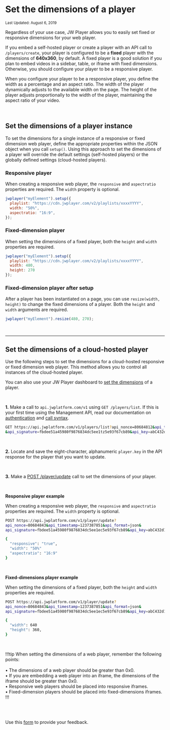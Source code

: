 # Set the dimensions of a player

<sup>Last Updated: August 6, 2019</sup>

Regardless of your use case, JW Player allows you to easily set fixed or responsive dimensions for your web player. 

If you embed a self-hosted player or create a player with an API call to `/players/create`, your player is configured to be a **fixed** player with the dimensions of **640x360**, by default. A fixed player is a good solution if you plan to embed videos in a sidebar, table, or iframe with fixed dimensions. Otherwise, you should configure your player to be a responsive player.

When you configure your player to be a responsive player, you define the width as a percentage and an aspect ratio. The width of the player dynamically adjusts to the available width on the page. The height of the player adjusts proportionally to the width of the player, maintaining the aspect ratio of your video. 

<br/>

## Set the dimensions of a player instance

To set the dimensions for a single instance of a responsive or fixed dimension web player, define the appropriate properties within the JSON object when you call `setup()`. Using this approach to set the dimensions of a player will override the default settings (self-hosted players) or the globally defined settings (cloud-hosted players).

### Responsive player

When creating a responsive web player, the `responsive` and `aspectratio` properties are required. The `width` property is optional.

```javascript
jwplayer("myElement").setup({ 
  playlist: "https://cdn.jwplayer.com/v2/playlists/xxxxYYYY",
  width: "50%",
  aspectratio: "16:9",
});
```

### Fixed-dimension player

When setting the dimensions of a fixed player, both the `height` and `width` properties are required.

```javascript
jwplayer("myElement").setup({ 
  playlist: "https://cdn.jwplayer.com/v2/playlists/xxxxYYYY",
  width: 480,
  height: 270
});
```

### Fixed-dimension player after setup

After a player has been instantiated on a page, you can use `resize(width, height)` to change the fixed dimensions of a player. Both the `height` and `width` arguments are required.

```javascript
jwplayer("myElement").resize(480, 270);
```

<br/>

***

## Set the dimensions of a cloud-hosted player

Use the following steps to set the dimensions for a cloud-hosted responsive or fixed dimension web player. This method allows you to control all instances of the cloud-hosted player.

You can also use your JW Player dashboard to [set the dimensions](https://support.jwplayer.com/articles/set-the-dimensions-of-player) of a player.

<br/>

**1.** Make a call to `api.jwplatform.com/v1` using `GET /players/list`. If this is your first time using the Management API, read our documentation on <a href="https://developer.jwplayer.com/jw-platform/reference/v1/authentication.html" target="_blank">authentication</a> and <a href="https://developer.jwplayer.com/jw-platform/reference/v1/call_syntax.html" target="_blank">call syntax</a>.

```bash
GET https://api.jwplatform.com/v1/players/list?api_nonce=80684812&api_timestamp=1237387841&api_format=json
&api_signature=fbdee51a45980f9876834dc5ee1tz5e93f67cb89&api_key=abC432d1
```

<br/>

**2.** Locate and save the eight-character, alphanumeric `player.key` in the API response for the player that you want to update.

<br/>

**3.** Make a <a href="https://developer.jwplayer.com/jw-platform/reference/v1/methods/players/update.html#parameters" target="_blank">POST /player/update</a> call to set the dimensions of your player.

<br/>

**Responsive player example**

When creating a responsive web player, the `responsive` and `aspectratio` properties are required. The `width` property is optional.

```bash
POST https://api.jwplatform.com/v1/player/update?
api_nonce=80684843&api_timestamp=1237387851&api_format=json&
api_signature=fbdee51a45980f9876834dc5ee1ec5e93f67cb89&api_key=abC432d1

{
  "responsive": "true",
  "width": "50%"
  "aspectratio": "16:9"
}
```

<br/>

**Fixed-dimensions player example**

When setting the dimensions of a fixed player, both the `height` and `width` properties are required.

```bash
POST https://api.jwplatform.com/v1/player/update?
api_nonce=80684843&api_timestamp=1237387851&api_format=json&
api_signature=fbdee51a45980f9876834dc5ee1ec5e93f67cb89&api_key=abC432d1

{
  "width": 640
  "height": 360,
}
```

<br/>

!!!tip
When setting the dimensions of a web player, remember the following points:<br/><br/>&bull; The dimensions of a web player should be greater than 0x0.<br/>&bull; If you are embedding a web player into an iframe, the dimensions of the iframe should be greater than 0x0.<br/>&bull; Responsive web players should be placed into responsive iframes.<br/>&bull; Fixed-dimension players should be placed into fixed-dimensions iframes.
!!!

<br/><br/>
<div id="wufoo-mff60sc1xnn4cu">
Use this <a href="https://jwplayerdocs.wufoo.com/forms/mff60sc1xnn4cu">form</a> to provide your feedback.
</div>
<script type="text/javascript">var mff60sc1xnn4cu;(function(d, t) {
var s = d.createElement(t), options = {
'userName':'jwplayerdocs',
'formHash':'mff60sc1xnn4cu',
'autoResize':true,
'height':'288',
'async':true,
'host':'wufoo.com',
'header':'show',
'ssl':true,
'defaultValues': 'field118=' + location.pathname};
s.src = ('https:' == d.location.protocol ? 'https://' : 'http://') + 'www.wufoo.com/scripts/embed/form.js';
s.onload = s.onreadystatechange = function() {
var rs = this.readyState; if (rs) if (rs != 'complete') if (rs != 'loaded') return;
try { mff60sc1xnn4cu = new WufooForm();mff60sc1xnn4cu.initialize(options);mff60sc1xnn4cu.display(); } catch (e) {}};
var scr = d.getElementsByTagName(t)[0], par = scr.parentNode; par.insertBefore(s, scr);
})(document, 'script');</script>